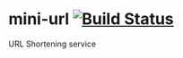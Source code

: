 # mini-url [![Build Status](https://travis-ci.org/zujko/mini-url.svg?branch=master)](https://travis-ci.org/zujko/mini-url)
URL Shortening service
